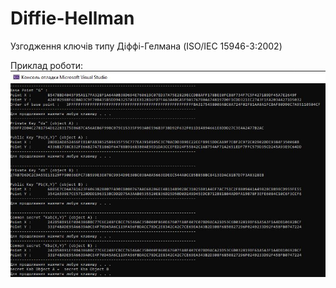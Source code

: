 # Diffie-Hellman
Узгодження ключів типу Діффі-Гелмана (ISO/IEC 15946-3:2002)

Приклад роботи:
![alt Diffie-Hellman](https://github.com/dexXxed/Diffie-Hellman/blob/master/DH.JPG)

